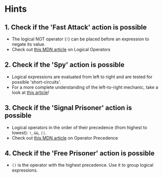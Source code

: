 # Hints

## 1. Check if the 'Fast Attack' action is possible

- The logical NOT operator (`!`) can be placed before an expression to negate its value.
- Check out [this MDN article](https://developer.mozilla.org/en-US/docs/Web/JavaScript/Reference/Operators/Logical_Operators#Logical_NOT_!) on Logical Operators

## 2. Check if the 'Spy' action is possible

- Logical expressions are evaluated from left to right and are tested for possible 'short-circuits'.
- For a more complete understanding of the left-to-right mechanic, take a look at [this article](https://developer.mozilla.org/en-US/docs/Web/JavaScript/Reference/Operators/Operator_Precedence)!

## 3. Check if the 'Signal Prisoner' action is possible

- Logical operators in the order of their precedence (from highest to lowest): `!`, `&&`, `||`.
- Check out [this MDN article](https://developer.mozilla.org/en-US/docs/Web/JavaScript/Reference/Operators/Operator_Precedence#Precedence_And_Associativity) on Operator Precedence

## 4. Check if the 'Free Prisoner' action is possible

- `()` is the operator with the highest precedence. Use it to group logical expressions.
